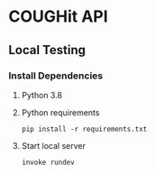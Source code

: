 # COUGHit API

## Local Testing
### Install Dependencies

1. Python 3.8

2. Python requirements
    ```shell
    pip install -r requirements.txt
    ```
3. Start local server
    ```shell
    invoke rundev
    ```
